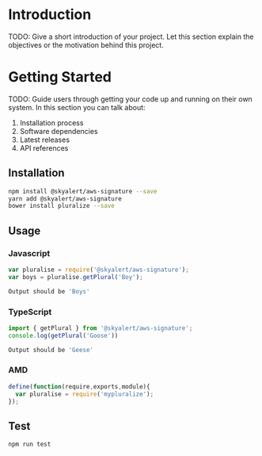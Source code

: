 # Introduction
TODO: Give a short introduction of your project. Let this section explain the objectives or the motivation behind this project.

# Getting Started
TODO: Guide users through getting your code up and running on their own system. In this section you can talk about:
1.	Installation process
2.	Software dependencies
3.	Latest releases
4.	API references

## Installation
```sh
npm install @skyalert/aws-signature --save
yarn add @skyalert/aws-signature
bower install pluralize --save
```
## Usage
### Javascript
```javascript
var pluralise = require('@skyalert/aws-signature');
var boys = pluralise.getPlural('Boy');
```
```sh
Output should be 'Boys'
```
### TypeScript
```typescript
import { getPlural } from '@skyalert/aws-signature';
console.log(getPlural('Goose'))
```
```sh
Output should be 'Geese'
```
### AMD
```javascript
define(function(require,exports,module){
  var pluralise = require('mypluralize');
});
```
## Test
```sh
npm run test
```


